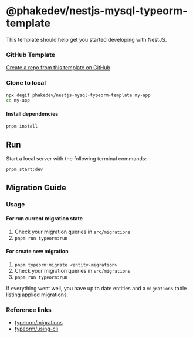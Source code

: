 # @phakedev/nestjs-mysql-typeorm-template

This template should help get you started developing with NestJS.

### GitHub Template

[Create a repo from this template on GitHub](https://github.com/phakedev/nestjs-mysql-typeorm-template/generate)

### Clone to local

```bash
npx degit phakedev/nestjs-mysql-typeorm-template my-app
cd my-app
```

#### Install dependencies

```bash
pnpm install
```

## Run

Start a local server with the following terminal commands:

```bash
pnpm start:dev
```

## Migration Guide

### Usage

#### For run current migration state

1. Check your migration queries in `src/migrations`
2. `pnpm run typeorm:run`

#### For create new migration

1. `pnpm typeorm:migrate <entity-migration>`
2. Check your migration queries in `src/migrations`
3. `pnpm run typeorm:run`

If everything went well, you have up to date entities and a `migrations` table listing applied migrations.

### Reference links

- [typeorm/migrations](https://github.com/typeorm/typeorm/blob/master/docs/migrations.md)
- [typeorm/using-cli](https://github.com/typeorm/typeorm/blob/master/docs/using-cli.md#notes-on-entity-files-written-in-typescript)
